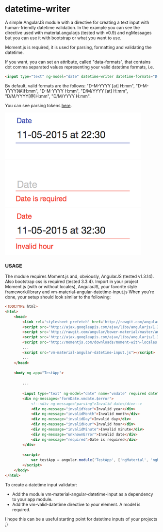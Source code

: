 # datetime-writer

A simple AngularJS module with a directive for creating a text input with human-friendly datetime validation.
In the example you can see the directive used with material.angularjs (tested with v0.9) and ngMessages but you can use it with bootstrap or what you want to use.

Moment.js is required, it is used for parsing, formatting and validating the datetime.

If you want, you can set an attribute, called "data-formats", that contains dot comma separated values representing your valid datetime formats, i.e.
```html
<input type="text" ng-model="date" datetime-writer datetime-formats="D-M-YYYY [at] H:mm;D-M-YYYY[@]H:mm"/>
```

By default, valid formats are the follows: "D-M-YYYY [at] H:mm", "D-M-YYYY[@]H:mm", "D-M-YYYY H:mm", "D/M/YYYY [at] H:mm", "D/M/YYYY[@]H:mm", "D/M/YYYY H:mm".

You can see parsing tokens [here](http://momentjs.com/docs/#/parsing/string-format/).


![valid](/screenshots/valid.png?raw=true)
![invalid-empty](/screenshots/invalid-empty.png?raw=true)
![invalid-hour](/screenshots/invalid-hour.png?raw=true)

### USAGE

The module requires Moment.js and, obviously, AngularJS (tested v1.3.14). Also bootstrap css is required (tested 3.3.4).
Import in your project Moment.js (with or without locales), AngularJS, your favorite style framework/library and vm-material-angular-datetime-input.js
When you're done, your setup should look similar to the following:

```html
<!DOCTYPE html>
<html>
	<head>
		<link rel='stylesheet prefetch' href='http://rawgit.com/angular/bower-material/master/angular-material.min.css'>
		<script src="http://ajax.googleapis.com/ajax/libs/angularjs/1.3.14/angular.min.js"></script>
		<script src='http://rawgit.com/angular/bower-material/master/angular-material.min.js'></script>
		<script src='http://ajax.googleapis.com/ajax/libs/angularjs/1.3.15/angular-messages.min.js'></script>
		<script src="http://momentjs.com/downloads/moment-with-locales.min.js"></script>
		...
		<script src="vm-material-angular-datetime-input.js"></script>
		...
	</head>

	<body ng-app="TestApp">

		...

		<input type="text" ng-model="date" name="vmdate" required datetime-writer/>
		<div ng-messages="formDate.vmdate.$error">
			<!--<div ng-message="parsing">Invalid date</div>-->
			<div ng-message="invalidYear">Invalid year</div>
			<div ng-message="invalidMonth">Invalid month</div>
			<div ng-message="invalidDay">Invalid day</div>
			<div ng-message="invalidHour">Invalid hour</div>
			<div ng-message="invalidMinute">Invalid minute</div>
			<div ng-message="unknownError">Invalid date</div>
			<div ng-message="required">Date is required</div>
		</div>
		
		<script>
			var testApp = angular.module('TestApp', ['ngMaterial', 'ngMessages', 'vm-datetime-writer']);
		</script>
	</body>
</html>
```

To create a datetime input validator:
* Add the module vm-material-angular-datetime-input as a dependency to your app module.
* Add the vm-valid-datetime directive to your element. A model is required.

I hope this can be a useful starting point for datetime inputs of your projects ;)
